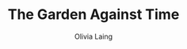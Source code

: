 ---
layout: library-layout.njk
title: "The Garden Against Time"
author: "Olivia Laing"
start_date:
end_date: 2025-05-26
git astatus: "Currently Reading"
rating: ""
format: "Book"
genre: ""
external_url: "https://bookshop.org/a/114043/9780143111597"
notes: "I've just recently started to pay attention to the potential of the garden in our house so this is a timely read."
thumbnail: "/images/library/gardenagainsttime.jpg"

---